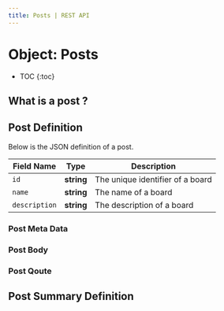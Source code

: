 ```yaml
---
title: Posts | REST API
---
```


# Object: Posts

* TOC
{:toc}


## What is a post ?


## Post Definition

Below is the JSON definition of a post.

Field Name | Type | Description
------------|------------|------------
`id` | **string** | The unique identifier of a board
`name` | **string** | The name of a board
`description` | **string** | The description of a board

### Post Meta Data

### Post Body

### Post Qoute


## Post Summary Definition